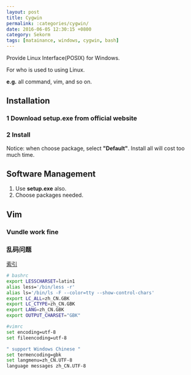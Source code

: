 ```yaml
---
layout: post
title: Cygwin
permalink: :categories/cygwin/
date: 2016-06-05 12:30:15 +0800
category: Sekorm
tags: [matainance, windows, cygwin, bash]
---
```


Provide Linux Interface(POSIX) for Windows.

For who is used to using Linux.

**e.g.** all command, vim, and so on.

## Installation

### 1 Download **setup.exe** from official website

### 2 Install

Notice: when choose package, select **"Default"**. Install all will cost too much time.

## Software Management

1. Use **setup.exe** also.
2. Choose packages needed.

## Vim

### Vundle work fine

### 乱码问题 

[索引](https://www.evernote.com/shard/s250/nl/33206666/20bc2003-6fd2-4046-b03b-7a1f744f9e64?title=VIM%20%E6%96%87%E4%BB%B6%E7%BC%96%E7%A0%81%E8%AF%86%E5%88%AB%E4%B8%8E%E4%B9%B1%E7%A0%81%E5%A4%84%E7%90%86)

```bash
# bashrc
export LESSCHARSET=latin1
alias less='/bin/less -r'
alias ls='/bin/ls -F --color=tty --show-control-chars'
export LC_ALL=zh_CN.GBK
export LC_CTYPE=zh_CN.GBK
export LANG=zh_CN.GBK
export OUTPUT_CHARSET="GBK"

#vimrc
set encoding=utf-8
set fileencoding=utf-8

" support Windows Chinese "
set termencoding=gbk
set langmenu=zh_CN.UTF-8
language messages zh_CN.UTF-8
```
